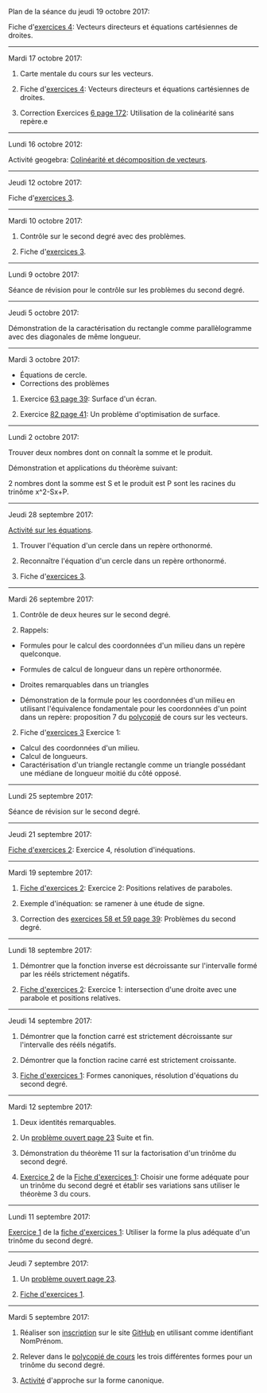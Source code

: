 <!--

2. Lieu géométrique des points voyant les extrémités d'un segment avec un angle de 90 degrés (Utilisation du produit scalaire).

-->

Plan de la séance du jeudi 19 octobre 2017:

Fiche d'[exercices 4](https://github.com/ThomasGire/Cours1S/blob/master/Chapitres/2.%20Vecteurs/Fiches%20d'exercices/Fiche%204/exercice-4.pdf): Vecteurs directeurs et équations cartésiennes de droites.

---

Mardi 17 octobre 2017:

1. Carte mentale du cours sur les vecteurs.

1. Fiche d'[exercices 4](https://github.com/ThomasGire/Cours1S/blob/master/Chapitres/2.%20Vecteurs/Fiches%20d'exercices/Fiche%204/exercice-4.pdf): Vecteurs directeurs et équations cartésiennes de droites.

1. Correction Exercices [6 page 172](https://raw.githubusercontent.com/ThomasGire/Cours1S/master/Chapitres/2.%20Vecteurs/images/5-9p172.png): Utilisation de la colinéarité sans repère.e
---

Lundi 16 octobre 2012:

Activité geogebra: [Colinéarité et décomposition de vecteurs](https://raw.githubusercontent.com/ThomasGire/Cours1S/master/Chapitres/2.%20Vecteurs/images/Act1%262p167.png).

---

Jeudi 12 octobre 2017:

Fiche d'[exercices 3](https://github.com/ThomasGire/Cours1S/blob/master/Chapitres/2.%20Vecteurs/Fiches%20d'exercices/Fiche%203/exercice-3.pdf).

---

Mardi 10 octobre 2017:

1. Contrôle sur le second degré avec des problèmes.

2. Fiche d'[exercices 3](https://github.com/ThomasGire/Cours1S/blob/master/Chapitres/2.%20Vecteurs/Fiches%20d'exercices/Fiche%203/exercice-3.pdf).

---

Lundi 9 octobre 2017:

Séance de révision pour le contrôle sur les problèmes du second degré.

---

Jeudi 5 octobre 2017:

Démonstration de la caractérisation du rectangle comme parallèlogramme avec des diagonales de même longueur.

---

Mardi 3 octobre 2017:

- Équations de cercle.
- Corrections des problèmes

1. Exercice [63 page 39](https://raw.githubusercontent.com/ThomasGire/Cours1S/master/Chapitres/1.%20Second%20degr%C3%A9/Images/63p39.png): Surface d'un écran.

2. Exercice [82 page 41](https://raw.githubusercontent.com/ThomasGire/Cours1S/master/Chapitres/1.%20Second%20degr%C3%A9/Images/82p41.png): Un problème d'optimisation de surface.

---

Lundi 2 octobre 2017:

Trouver deux nombres dont on connaît la somme et le produit.

Démonstration et applications du théorème suivant:

2 nombres dont la somme est S et le produit est P sont les racines du trinôme x^2-Sx+P.



---

Jeudi 28 septembre 2017:

[Activité sur les équations](https://github.com/ThomasGire/Cours1S/blob/master/Chapitres/1.%20Second%20degr%C3%A9/Activit%C3%A9s/Equations/Eq%26Ver.pdf).

1. Trouver l'équation d'un cercle dans un repère orthonormé.

2. Reconnaître l'équation d'un cercle dans un repère orthonormé.

3. Fiche d'[exercices 3](https://github.com/ThomasGire/Cours1S/blob/master/Chapitres/2.%20Vecteurs/Fiches%20d'exercices/Fiche%203/exercice-3.pdf).

---

Mardi 26 septembre 2017:

1. Contrôle de deux heures sur le second degré.

2. Rappels:
 - Formules pour le calcul des coordonnées d'un milieu dans un repère quelconque.

 - Formules de calcul de longueur dans un repère orthonormée.

 - Droites remarquables dans un triangles

 - Démonstration de la formule pour les coordonnées d'un milieu en utilisant l'équivalence fondamentale pour les coordonnées d'un point dans un repère: proposition 7 du [polycopié](https://github.com/ThomasGire/Cours1S/blob/master/Chapitres/2.%20Vecteurs/polycopie/vecteurs.pdf) de cours sur les vecteurs.

2. Fiche d'[exercices 3](https://github.com/ThomasGire/Cours1S/blob/master/Chapitres/2.%20Vecteurs/Fiches%20d'exercices/Fiche%203/exercice-3.pdf)
Exercice 1:

  - Calcul des coordonnées d'un milieu.
  - Calcul de longueurs.
  - Caractérisation d'un triangle rectangle comme un triangle possédant une médiane de longueur moitié du côté opposé.

---

Lundi 25 septembre 2017:

Séance de révision sur le second degré.

---

Jeudi 21 septembre 2017:

[Fiche d'exercices 2](https://github.com/ThomasGire/Cours1S/blob/master/Chapitres/1.%20Second%20degr%C3%A9/Fiches%20d'exercices/Fiche%202/exercice-2.pdf): Exercice 4, résolution d'inéquations.

---

Mardi 19 septembre 2017:

1. [Fiche d'exercices 2](https://github.com/ThomasGire/Cours1S/blob/master/Chapitres/1.%20Second%20degr%C3%A9/Fiches%20d'exercices/Fiche%202/exercice-2.pdf): Exercice 2: Positions relatives de paraboles.

2. Exemple d'inéquation: se ramener à une étude de signe.

3. Correction des [exercices 58 et 59 page 39](https://raw.githubusercontent.com/ThomasGire/Cours1S/master/Chapitres/1.%20Second%20degr%C3%A9/Images/58-59p39.png): Problèmes du second degré.

---

Lundi 18 septembre 2017:

1. Démontrer que la fonction inverse est décroissante sur l'intervalle formé par les rééls strictement négatifs.

1. [Fiche d'exercices 2](https://github.com/ThomasGire/Cours1S/blob/master/Chapitres/1.%20Second%20degr%C3%A9/Fiches%20d'exercices/Fiche%202/exercice-2.pdf): Exercice 1: intersection d'une droite avec une parabole et positions relatives.

---

Jeudi 14 septembre 2017:

1. Démontrer que la fonction carré est strictement décroissante sur l'intervalle des rééls négatifs.

1. Démontrer que la fonction racine carré est strictement croissante.

1. [Fiche d'exercices 1](https://github.com/ThomasGire/Cours1S/blob/master/Chapitres/1.%20Second%20degr%C3%A9/Fiches%20d'exercices/Fiche%201/exercice-1.pdf): Formes canoniques, résolution d'équations du second degré.

---

Mardi 12 septembre 2017:

1. Deux identités remarquables.

1. Un [problème ouvert page 23](https://raw.githubusercontent.com/ThomasGire/Cours1S/master/Chapitres/1.%20Second%20degr%C3%A9/Images/PBp23.png) Suite et fin.

1. Démonstration du théorème 11 sur la factorisation d'un trinôme du second degré.

1. [Exercice 2](https://raw.githubusercontent.com/1SSI/Devoirs/master/Donn%C3%A9es/Date/170912/excor2.png) de la [Fiche d'exercices 1](https://github.com/ThomasGire/Cours1S/blob/master/Chapitres/1.%20Second%20degr%C3%A9/Fiches%20d'exercices/Fiche%201/exercice-1.pdf): Choisir une forme adéquate pour un trinôme du second degré et établir ses variations sans utiliser le théorème 3 du cours.

---

Lundi 11 septembre 2017:

[Exercice 1](https://raw.githubusercontent.com/1SSI/Devoirs/master/Donn%C3%A9es/Date/170911/excor1.png) de la [fiche d'exercices 1](https://github.com/ThomasGire/Cours1S/blob/master/Chapitres/1.%20Second%20degr%C3%A9/Fiches%20d'exercices/Fiche%201/exercice-1.pdf): Utiliser la forme la plus adéquate d'un trinôme du second degré.


---

Jeudi 7 septembre 2017:

1. Un [problème ouvert page 23](https://raw.githubusercontent.com/ThomasGire/Cours1S/master/Chapitres/1.%20Second%20degr%C3%A9/Images/PBp23.png).

1. [Fiche d'exercices 1](https://github.com/ThomasGire/Cours1S/blob/master/Chapitres/1.%20Second%20degr%C3%A9/Fiches%20d'exercices/Fiche%201/exercice-1.pdf).

---

Mardi 5 septembre 2017:

1. Réaliser son [inscription](https://github.com/join?source=header-home) sur le site [GitHub](https://github.com/) en utilisant comme identifiant NomPrénom.

1. Relever dans le [polycopié de cours](https://github.com/ThomasGire/Cours1S/blob/master/Chapitres/1.%20Second%20degr%C3%A9/Polycopi%C3%A9/secondDegre.pdf) les trois différentes formes pour un trinôme du second degré.

1. [Activité](https://github.com/ThomasGire/Cours1S/blob/master/Chapitres/1.%20Second%20degr%C3%A9/Activit%C3%A9s/Forme%20canonique/FormeCanonique.pdf) d'approche sur la forme canonique.
